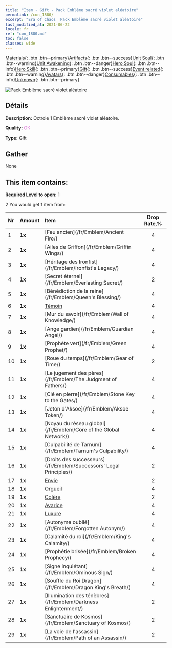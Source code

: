 ```yaml
---
title: "Item - Gift - Pack Emblème sacré violet aléatoire"
permalink: /con_1880/
excerpt: "Era of Chaos  Pack Emblème sacré violet aléatoire"
last_modified_at: 2021-06-22
locale: fr
ref: "con_1880.md"
toc: false
classes: wide
---
```

 [Materials](/ItemsFR/){: .btn .btn--primary}[Artifacts](/ItemsFR/Artifacts/){: .btn .btn--success}[Unit Soul](/ItemsFR/UnitSoul/){: .btn .btn--warning}[Unit Awakening](/ItemsFR/UnitAwakening/){: .btn .btn--danger}[Hero Soul](/ItemsFR/HeroSoul/){: .btn .btn--info}[Hero Skill](/ItemsFR/HeroSkill/){: .btn .btn--primary}[Gift](/ItemsFR/Gift/){: .btn .btn--success}[Event related](/ItemsFR/Events/){: .btn .btn--warning}[Avatars](/ItemsFR/Avatars/){: .btn .btn--danger}[Consumables](/ItemsFR/Consumables/){: .btn .btn--info}[Unknown](/ItemsFR/Unknown/){: .btn .btn--primary}

 ![Pack Emblème sacré violet aléatoire](/images/t/i_907417.png)

## Détails
 **Description:** Octroie 1 Emblème sacré violet aléatoire.

 **Quality:** <span style="color: #DA70D6">OK</span>

 **Type:** Gift

## Gather

  None

## This item contains:

 **Required Level to open:** 1

 2 You would get **1** item  from:

  | Nr | Amount |     Item    | Drop Rate,% |
  |:---|:-------|:------------|:---------:|
  | 1 |  **1x** | [Feu ancien](/fr/Emblem/Ancient Fire/) | 4 | 
  | 2 |  **1x** | [Ailes de Griffon](/fr/Emblem/Griffin Wings/) | 4 | 
  | 3 |  **1x** | [Héritage des Ironfist](/fr/Emblem/Ironfist's Legacy/) | 4 | 
  | 4 |  **1x** | [Secret éternel](/fr/Emblem/Everlasting Secret/) | 2 | 
  | 5 |  **1x** | [Bénédiction de la reine](/fr/Emblem/Queen's Blessing/) | 4 | 
  | 6 |  **1x** | [Témoin](/fr/Emblem/Witness/) | 4 | 
  | 7 |  **1x** | [Mur du savoir](/fr/Emblem/Wall of Knowledge/) | 4 | 
  | 8 |  **1x** | [Ange gardien](/fr/Emblem/Guardian Angel/) | 4 | 
  | 9 |  **1x** | [Prophète vert](/fr/Emblem/Green Prophet/) | 4 | 
  | 10 |  **1x** | [Roue du temps](/fr/Emblem/Gear of Time/) | 2 | 
  | 11 |  **1x** | [Le jugement des pères](/fr/Emblem/The Judgment of Fathers/) | 4 | 
  | 12 |  **1x** | [Clé en pierre](/fr/Emblem/Stone Key to the Gates/) | 4 | 
  | 13 |  **1x** | [Jeton d'Aksoe](/fr/Emblem/Aksoe Token/) | 4 | 
  | 14 |  **1x** | [Noyau du réseau global](/fr/Emblem/Core of the Global Network/) | 4 | 
  | 15 |  **1x** | [Culpabilité de Tarnum](/fr/Emblem/Tarnum's Culpability/) | 4 | 
  | 16 |  **1x** | [Droits des successeurs](/fr/Emblem/Successors' Legal Principles/) | 2 | 
  | 17 |  **1x** | [Envie](/fr/Emblem/Jealousy/) | 2 | 
  | 18 |  **1x** | [Orgueil](/fr/Emblem/Arrogance/) | 4 | 
  | 19 |  **1x** | [Colère](/fr/Emblem/Anger/) | 2 | 
  | 20 |  **1x** | [Avarice](/fr/Emblem/Greed/) | 4 | 
  | 21 |  **1x** | [Luxure](/fr/Emblem/Lust/) | 4 | 
  | 22 |  **1x** | [Autonyme oublié](/fr/Emblem/Forgotten Autonym/) | 4 | 
  | 23 |  **1x** | [Calamité du roi](/fr/Emblem/King's Calamity/) | 4 | 
  | 24 |  **1x** | [Prophétie brisée](/fr/Emblem/Broken Prophecy/) | 4 | 
  | 25 |  **1x** | [Signe inquiétant](/fr/Emblem/Ominous Sign/) | 4 | 
  | 26 |  **1x** | [Souffle du Roi Dragon](/fr/Emblem/Dragon King's Breath/) | 4 | 
  | 27 |  **1x** | [Illumination des ténèbres](/fr/Emblem/Darkness Enlightenment/) | 2 | 
  | 28 |  **1x** | [Sanctuaire de Kosmos](/fr/Emblem/Sanctuary of Kosmos/) | 2 | 
  | 29 |  **1x** | [La voie de l'assassin](/fr/Emblem/Path of an Assassin/) | 2 | 
